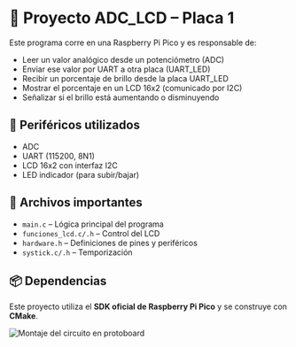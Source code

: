 # 🧪 Proyecto ADC_LCD – Placa 1

Este programa corre en una Raspberry Pi Pico y es responsable de:

- Leer un valor analógico desde un potenciómetro (ADC)
- Enviar ese valor por UART a otra placa (UART_LED)
- Recibir un porcentaje de brillo desde la placa UART_LED
- Mostrar el porcentaje en un LCD 16x2 (comunicado por I2C)
- Señalizar si el brillo está aumentando o disminuyendo

## 🔌 Periféricos utilizados

- ADC
- UART (115200, 8N1)
- LCD 16x2 con interfaz I2C
- LED indicador (para subir/bajar)

## 📁 Archivos importantes

- `main.c` – Lógica principal del programa
- `funciones_lcd.c/.h` – Control del LCD
- `hardware.h` – Definiciones de pines y periféricos
- `systick.c/.h` – Temporización

## 📦 Dependencias

Este proyecto utiliza el **SDK oficial de Raspberry Pi Pico** y se construye con **CMake**.

![Montaje del circuito en protoboard](img/montaje.jpg)